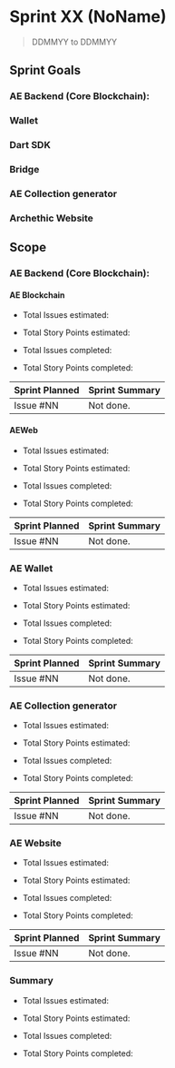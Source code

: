 # Sprint XX (NoName)

> DDMMYY to DDMMYY

## Sprint Goals

### AE Backend (Core Blockchain):

### Wallet

### Dart SDK

### Bridge

### AE Collection generator

### Archethic Website

## Scope

### AE Backend (Core Blockchain):

#### AE Blockchain

- Total Issues estimated: 
- Total Story Points estimated: 

- Total Issues completed: 
- Total Story Points completed: 

| Sprint Planned | Sprint Summary |
| -------------- | -------------- |
| Issue #NN      | Not done.      |

#### AEWeb

- Total Issues estimated: 
- Total Story Points estimated: 

- Total Issues completed: 
- Total Story Points completed: 
  
| Sprint Planned | Sprint Summary |
| -------------- | -------------- |
| Issue #NN      | Not done.      |

### AE Wallet

- Total Issues estimated: 
- Total Story Points estimated: 

- Total Issues completed: 
- Total Story Points completed: 

| Sprint Planned | Sprint Summary |
| -------------- | -------------- |
| Issue #NN      | Not done.      |

### AE Collection generator

- Total Issues estimated: 
- Total Story Points estimated: 

- Total Issues completed: 
- Total Story Points completed: 

| Sprint Planned | Sprint Summary |
| -------------- | -------------- |
| Issue #NN      | Not done.      |

### AE Website 

- Total Issues estimated: 
- Total Story Points estimated: 

- Total Issues completed: 
- Total Story Points completed: 

| Sprint Planned | Sprint Summary |
| -------------- | -------------- |
| Issue #NN      | Not done.      |

### Summary

- Total Issues estimated: 
- Total Story Points estimated: 

- Total Issues completed: 
- Total Story Points completed: 
